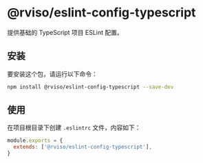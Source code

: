 # @rviso/eslint-config-typescript

提供基础的 TypeScript 项目 ESLint 配置。

## 安装

要安装这个包，请运行以下命令：

```bash
npm install @rviso/eslint-config-typescript --save-dev

```

## 使用

在项目根目录下创建 `.eslintrc` 文件，内容如下：

```js
module.exports = {
  extends: ['@rviso/eslint-config-typescript'],
}
```
